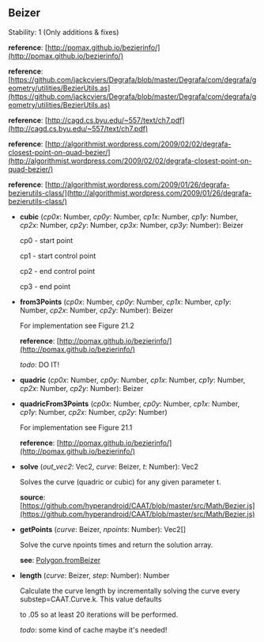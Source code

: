 <a name="Beizer"></a>
## Beizer
  Stability: 1 (Only additions & fixes)

  **reference**: [http://pomax.github.io/bezierinfo/](http://pomax.github.io/bezierinfo/)

  **reference**: [https://github.com/jackcviers/Degrafa/blob/master/Degrafa/com/degrafa/geometry/utilities/BezierUtils.as](https://github.com/jackcviers/Degrafa/blob/master/Degrafa/com/degrafa/geometry/utilities/BezierUtils.as)

  **reference**: [http://cagd.cs.byu.edu/~557/text/ch7.pdf](http://cagd.cs.byu.edu/~557/text/ch7.pdf)

  **reference**: [http://algorithmist.wordpress.com/2009/02/02/degrafa-closest-point-on-quad-bezier/](http://algorithmist.wordpress.com/2009/02/02/degrafa-closest-point-on-quad-bezier/)

  **reference**: [http://algorithmist.wordpress.com/2009/01/26/degrafa-bezierutils-class/](http://algorithmist.wordpress.com/2009/01/26/degrafa-bezierutils-class/)

<a name="Beizer-cubic"></a>
* **cubic** (*cp0x*: Number, *cp0y*: Number, *cp1x*: Number, *cp1y*: Number, *cp2x*: Number, *cp2y*: Number, *cp3x*: Number, *cp3y*: Number): Beizer

  cp0 - start point

  cp1 - start control point

  cp2 - end control point

  cp3 - end point


<a name="Beizer-from3Points"></a>
* **from3Points** (*cp0x*: Number, *cp0y*: Number, *cp1x*: Number, *cp1y*: Number, *cp2x*: Number, *cp2y*: Number): Beizer

  For implementation see Figure 21.2

  **reference**: [http://pomax.github.io/bezierinfo/](http://pomax.github.io/bezierinfo/)

  *todo*: DO IT!


<a name="Beizer-quadric"></a>
* **quadric** (*cp0x*: Number, *cp0y*: Number, *cp1x*: Number, *cp1y*: Number, *cp2x*: Number, *cp2y*: Number): Beizer

<a name="Beizer-quadricFrom3Points"></a>
* **quadricFrom3Points** (*cp0x*: Number, *cp0y*: Number, *cp1x*: Number, *cp1y*: Number, *cp2x*: Number, *cp2y*: Number)

  For implementation see Figure 21.1

  **reference**: [http://pomax.github.io/bezierinfo/](http://pomax.github.io/bezierinfo/)


<a name="Beizer-solve"></a>
* **solve** (*out_vec2*: Vec2, *curve*: Beizer, *t*: Number): Vec2

  Solves the curve (quadric or cubic) for any given parameter t.

  **source**: [https://github.com/hyperandroid/CAAT/blob/master/src/Math/Bezier.js](https://github.com/hyperandroid/CAAT/blob/master/src/Math/Bezier.js)


<a name="Beizer-getPoints"></a>
* **getPoints** (*curve*: Beizer, *npoints*: Number): Vec2[]

  Solve the curve npoints times and return the solution array.

  **see**: [Polygon.fromBeizer](#Beizer-Polygon.fromBeizer)


<a name="Beizer-length"></a>
* **length** (*curve*: Beizer, *step*: Number): Number

  Calculate the curve length by incrementally solving the curve every substep=CAAT.Curve.k. This value defaults

  to .05 so at least 20 iterations will be performed.

  *todo*: some kind of cache maybe it's needed!
